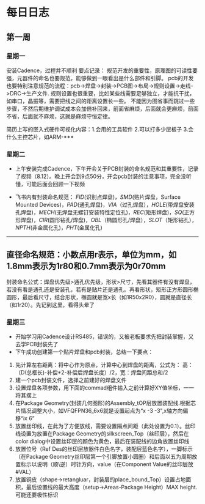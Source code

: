 # 每日日志
## 第一周
### 星期一
安装Cadence，过程并不顺利
 要点记录：
规范开发的重要性，原理图的可读性要强，元器件的命名也要规范，能够做到一眼看出是什么部件和引脚。
pcb的开发也要特别注意规范的流程：pcb->焊盘->封装->PCB图->布局->规则设置->走线->DRC->生产文件.
规则设置也很重要，比如某些线需要足够独立，才能抗干扰，如串口，晶振等，需要把线之间的距离设置长一些。
不能因为图省事而跳过一些步骤，不然后期维护调试成本会加倍补回来，前面省麻烦，后面就会更麻烦，前面不省，后面就不麻烦，这就是麻烦守恒定律。

简历上写的嵌入式硬件可视化内容：1.会用的工具软件 2.可以打多少层板子 3.会什么主控芯片，如ARM-***
### 星期二
* 上午安装完成Cadence，下午开会关于PCB封装的命名规范和其重要性，记录了视频（8.12）。晚上开会到9点50分，开会pcb封装的注意事项，完全没听懂，可能后面会回顾一下视频
- 飞书内有封装命名规范：
*FID*(识别点焊盘)，*SMD*(贴片焊盘，Surface Mounted Devices)，*PAD*(通孔焊盘)，*VIA*（过孔焊盘），*HOLE*(带焊盘安装孔焊盘)，*MECH*(无焊盘无螺钉安装特性定位孔)，*REC*(矩形焊盘)，*SQ*(正方形焊盘)，*CIR*(圆形钻孔/焊盘)，*OBL*（椭圆形孔/焊盘），*SLOT*（矩形钻孔），*NPTH*(非金属化孔)，*PHT*(金属化孔)
------------------------------------------------------------------------------------------------------------------
直径命名规范：小数点用r表示，单位为mm，如1.8mm表示为1r80和0.7mm表示为0r70mm
------------------------------------------------------------------------------------------------------------------
封装命名公式：焊盘优先级>通孔优先级，形状>尺寸，先看其器件有没有焊盘，若没有看是通孔还是安装孔，若有是贴片还是通孔。再看形状，矩形正方形圆形椭圆形，最后看尺寸，结合形状，椭圆就是宽x长（如1R50x2R0），圆就是直径长（如1r20）。先记到这里，看得头晕了
### 星期三
* 开始学习用Cadence设计RS485，错误的，又被老板要求先把封装掌握，又去学PCB封装先了
* 下午成功创建第一个贴片焊盘和pcb封装，总结一下要点：
1. 先计算左右距离：将中心作为原点，计算中心到焊盘的距离，公式为：
高：（D(总框长)-补偿*2-补偿后焊盘长度）/2，宽：焊盘间距总和/2
2. 建一个pcb封装文件，选择之前建好的焊盘文件
3. 设置焊盘各项参数，用下面的commad组件输入之前计算好XY值坐标，一一将其摆上
4. 在Package Geometry(封装几何图形)的Assembly_tOP层放置装配线.根据芯片情况调整大小，如VFQFPN36_6x6就是设置起点为“x -3 -3",x轴方向偏移“ix 6”
5. 放置丝印线，在此为了方便放线，需要设置隔点间距（此处设置为0.1）。丝印线设置为放置在Package Geometry的silkscreen_Top（丝印层），然后在color dialog中设置丝印层的颜色为黄色，最后在装配线的边角放置丝印线
6. 放置位号（Ref Des的丝印层放器件白色名字，装配层蓝色名字），一脚标示（在Package Geometry丝印层第一个引脚放置小圆圈）和后面以五为周期放置标示以说明（顺\逆）时针方向，value（在Component Value的丝印层放#VAL）
7. 放置铜皮（shape->retangluar，封装层的place_bound_Top）设置占地面积，最后设置线的最大高度（setup->Areas-Package Height）MAX height.可能还要极性标识